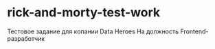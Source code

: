 # rick-and-morty-test-work

Тестовое задание для копании Data Heroes
На должность  Frontend-разработчик 
